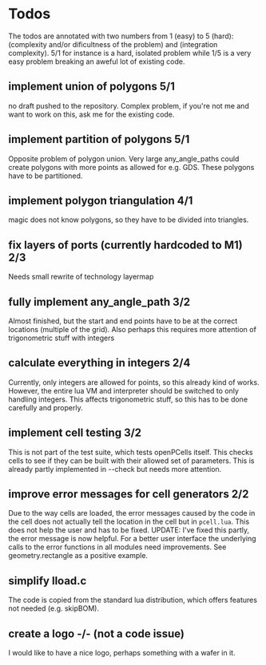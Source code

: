 # Todos
The todos are annotated with two numbers from 1 (easy) to 5 (hard): (complexity and/or dificultness of the problem) and (integration complexity). 5/1 for
instance is a hard, isolated problem while 1/5 is a very easy problem breaking an aweful lot of existing code.
## implement union of polygons 5/1
no draft pushed to the repository. Complex problem, if you're not me and want to work on this, ask me for the existing code.
## implement partition of polygons 5/1
Opposite problem of polygon union. Very large any_angle_paths could create polygons with more points as allowed for e.g. GDS. These polygons have to be
partitioned.
## implement polygon triangulation 4/1
magic does not know polygons, so they have to be divided into triangles.
## fix layers of ports (currently hardcoded to M1) 2/3
Needs small rewrite of technology layermap
## fully implement any_angle_path 3/2
Almost finished, but the start and end points have to be at the correct locations (multiple of the grid). Also perhaps this requires more attention of
trigonometric stuff with integers
## calculate everything in integers 2/4
Currently, only integers are allowed for points, so this already kind of works. However, the entire lua VM and interpreter should be switched to only handling
integers. This affects trigonometric stuff, so this has to be done carefully and properly.
## implement cell testing 3/2
This is not part of the test suite, which tests openPCells itself. This checks cells to see if they can be built with their allowed set of parameters. This is
already partly implemented in --check but needs more attention. 
## improve error messages for cell generators 2/2
Due to the way cells are loaded, the error messages caused by the code in the cell does not actually tell the location in the cell but in `pcell.lua`. This does
not help the user and has to be fixed. UPDATE: I've fixed this partly, the error message is now helpful. For a better user interface the underlying calls to the
error functions in all modules need improvements. See geometry.rectangle as a positive example.
## simplify lload.c
The code is copied from the standard lua distribution, which offers features not needed (e.g. skipBOM).
## create a logo -/- (not a code issue)
I would like to have a nice logo, perhaps something with a wafer in it.
